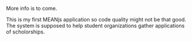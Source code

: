 More info is to come.


This is my first MEANjs application so code quality might not be that good.
The system is supposed to help student organizations gather applications of scholorships.



